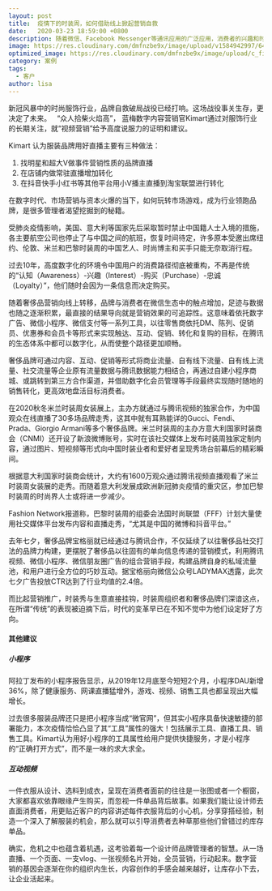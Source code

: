 ```yaml
---
layout: post
title:  疫情下的时装周，如何借助线上掀起营销自救
date:   2020-03-23 18:59:00 +0800
description: 随着微信、Facebook Messenger等通讯应用的广泛应用，消费者的兴趣和时间，正在从社交网络向通信应用转移；很多品牌就找到了其中的商业潜力，从线下转线上
image: https://res.cloudinary.com/dmfnzbe9x/image/upload/v1584942997/640_lcf8r5.jpg
optimized_image: https://res.cloudinary.com/dmfnzbe9x/image/upload/c_fill,h_171,w_325/v1584942997/640_lcf8r5.jpg
category: 案例
tags:
  - 客户
author: lisa
---
```


新冠风暴中的时尚服饰行业，品牌自救破局战役已经打响。这场战役事关生存，更决定了未来。
 
“众人拾柴火焰高”， 蓝梅数字内容营销官Kimart通过对服饰行业的长期关注，就“视频营销”给予高度说服力的证明和建议。

Kimart 认为服装品牌用好直播主要有三种做法：
1. 找明星和超大V做事件营销性质的品牌直播 
2. 在店铺内做常驻直播增加转化 
3. 在抖音快手小红书等其他平台用小V播主直播到淘宝联盟进行转化


在数字时代、市场营销与资本火爆的当下，如何玩转市场游戏，成为行业领跑品牌，是很多管理者渴望挖掘到的秘籍。

受肺炎疫情影响，美国、意大利等国家先后采取暂时禁止中国籍人士入境的措施，各主要航空公司也停止了与中国之间的航班，恢复时间待定，许多原本受邀出席纽约、伦敦、米兰和巴黎时装周的中国艺人、时尚博主和买手只能无奈取消行程。

过去10年，高度数字化的环境令中国用户的消费路径彻底被重构，不再是传统的“认知（Awareness）-兴趣（Interest）-购买（Purchase）-忠诚（Loyalty）”，他们随时会因为一条信息而决定购买。

随着奢侈品营销向线上转移，品牌与消费者在微信生态中的触点增加，足迹与数据也随之逐渐积累，最直接的结果导向就是营销效果的可追踪性。这意味着依托数字广告、微信小程序、微信支付等一系列工具，以往零售商依托DM、陈列、促销员、优惠券和会员卡等形式来实现触达、互动、促销、转化和复购的目标，在腾讯的生态体系中都可以数字化，从而使整个路径更加顺畅。

奢侈品牌可通过内容、互动、促销等形式将商业流量、自有线下流量、自有线上流量、社交流量等企业原有流量数据与腾讯数据能力相结合，再通过自建小程序商城、或跳转到第三方合作渠道，并借助数字化会员管理等手段最终实现随时随地的销售转化，更高效地盘活目标消费者。

在2020秋冬米兰时装周女装展上，主办方就通过与腾讯视频的独家合作，为中国观众在线直播了30多场品牌走秀，这其中就有耳熟能详的Gucci、Fendi、Prada、Giorgio Armani等多个奢侈品牌。米兰时装周的主办方意大利国家时装商会（CNMI）还开设了新浪微博账号，实时在该社交媒体上发布时装周独家定制内容，通过图片、短视频等形式向中国时装业者和爱好者呈现秀场台前幕后的精彩瞬间。

根据意大利国家时装商会统计，大约有1600万观众通过腾讯视频直播观看了米兰时装周女装展的走秀。而随着意大利发展成欧洲新冠肺炎疫情的重灾区，参加巴黎时装周的时尚界人士或将进一步减少。

Fashion Network报道称，巴黎时装周的组委会法国时尚联盟（FFF）计划大量使用社交媒体平台发布内容和直播走秀，“尤其是中国的微博和抖音平台。”

去年七夕，奢侈品牌宝格丽就已经通过与腾讯合作，不仅延续了以往奢侈品社交打法的品牌力构建，更摆脱了奢侈品以往固有的单向信息传递的营销模式，利用腾讯视频、微信小程序、微信朋友圈广告的组合营销手段，构建品牌自身的私域流量池，和用户进行全方位的巧妙互动。据宝格丽向微信公众号LADYMAX透露，此次七夕广告投放CTR达到了行业均值的2.4倍。

而比起营销推广，时装秀与生意直接挂钩，时装周组织者和奢侈品牌们深谙这点，在所谓“传统”的表现被迫摘下后，时代的变革早已在不知不觉中为他们设定好了方向。

#### 其他建议

##### 小程序

阿拉丁发布的小程序报告显示，从2019年12月底至今短短2个月，小程序DAU新增36%，除了健康服务、网课直播猛增外，游戏、视频、销售工具也都呈现出大幅增长。

过去很多服装品牌还只是把小程序当成“微官网”，但其实小程序具备快速敏捷的部署能力，本次疫情恰恰凸显了其“工具”属性的强大！包括展示工具、直播工具、销售工具。Kimart认为用好小程序的工具属性给用户提供快捷服务，才是小程序的“正确打开方式”，而不是一味的求大求全。

##### 互动视频
一件衣服从设计、选料到成衣，呈现在消费者面前的往往是一张图或者一个橱窗，大家都喜欢依靠眼缘产生购买，而忽视一件单品背后故事。如果我们能让设计师去直面消费者，用更贴近客户的内容讲述每件衣服背后的小心机，分享穿搭经验，制造一个深入了解服装的机会，那么就可以引导消费者去种草那些他们曾错过的库存单品。     

确实，危机之中也蕴含着机遇，这考验着每一个设计师品牌管理者的智慧。从一场直播、一个页面、一支vlog、一张视频名片开始，全员营销，行动起来。数字营销的基因会逐渐在你的组织内生长，内容创作的手感会越来越好，让库存小下去，让企业活起来。